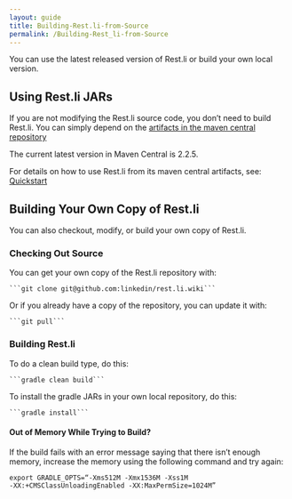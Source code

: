 ```yaml
---
layout: guide
title: Building-Rest.li-from-Source
permalink: /Building-Rest_li-from-Source
---
```


You can use the latest released version of Rest.li or build your own
local version.

## Using Rest.li JARs

If you are not modifying the Rest.li source code, you don’t need to
build Rest.li. You can simply depend on the [artifacts in the maven
central
repository](http://search.maven.org/#search%7Cga%7C1%7Cg%3A%22com.linkedin.pegasus%22)

The current latest version in Maven Central is 2.2.5.

For details on how to use Rest.li from its maven central artifacts, see:
[Quickstart](https://github.com/linkedin/rest.li/wiki/Quickstart:-A-Tutorial-Introduction-to-Rest.li)

## Building Your Own Copy of Rest.li

You can also checkout, modify, or build your own copy of Rest.li.

### Checking Out Source

You can get your own copy of the Rest.li repository with:

    ```git clone git@github.com:linkedin/rest.li.wiki```

Or if you already have a copy of the repository, you can update it with:

    ```git pull```

### Building Rest.li

To do a clean build type, do this:

    ```gradle clean build```

To install the gradle JARs in your own local repository, do this:

    ```gradle install```

#### Out of Memory While Trying to Build?

If the build fails with an error message saying that there isn’t enough
memory, increase the memory using the following command and try again:

```  
export GRADLE_OPTS=“-Xms512M -Xmx1536M -Xss1M
-XX:+CMSClassUnloadingEnabled -XX:MaxPermSize=1024M”  
```
